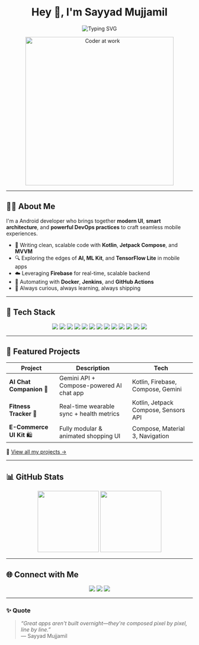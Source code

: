<h1 align="center">Hey 👋, I'm Sayyad Mujjamil</h1>

<p align="center">
  <img src="https://readme-typing-svg.herokuapp.com?font=Fira+Code&size=22&pause=1000&color=00FF00&center=true&vCenter=true&width=450&lines=Android+Developer;Jetpack+Compose+Fanboy;AI+%2B+Mobile+%3D+❤️;Built+for+2025%2C+Coding+like+it's+2030" alt="Typing SVG" />
</p>

<p align="center">
  <img src="https://media.giphy.com/media/qgQUggAC3Pfv687qPC/giphy.gif" width="400" alt="Coder at work" />
</p>

---

## 🧑‍💻 About Me

I'm a Android developer who brings together **modern UI**, **smart architecture**, and **powerful DevOps practices** to craft seamless mobile experiences.

- 🧩 Writing clean, scalable code with **Kotlin**, **Jetpack Compose**, and **MVVM**
- 🔍 Exploring the edges of **AI, ML Kit**, and **TensorFlow Lite** in mobile apps
- ☁️ Leveraging **Firebase** for real-time, scalable backend
- 🔧 Automating with **Docker**, **Jenkins**, and **GitHub Actions**
- 💬 Always curious, always learning, always shipping

---

## 🚀 Tech Stack

<p align="center">

<!-- Languages -->
<img src="https://img.shields.io/badge/Kotlin-7F52FF?style=for-the-badge&logo=kotlin&logoColor=white" />
<img src="https://img.shields.io/badge/Java-ED8B00?style=for-the-badge&logo=java&logoColor=white" />
<img src="https://img.shields.io/badge/XML-0A66C2?style=for-the-badge&logo=w3c&logoColor=white" />

<!-- UI Toolkit -->
<img src="https://img.shields.io/badge/Jetpack%20Compose-4285F4?style=for-the-badge&logo=android&logoColor=white" />

<!-- Networking -->
<img src="https://img.shields.io/badge/Retrofit-009688?style=for-the-badge" />
<img src="https://img.shields.io/badge/OkHttp-3B9A9C?style=for-the-badge" />
<img src="https://img.shields.io/badge/Volley-4CAF50?style=for-the-badge" />

<!-- DevOps -->
<img src="https://img.shields.io/badge/GitHub%20Actions-2088FF?style=for-the-badge&logo=github-actions&logoColor=white" />
<img src="https://img.shields.io/badge/Jenkins-D24939?style=for-the-badge&logo=jenkins&logoColor=white" />
<img src="https://img.shields.io/badge/Docker-2496ED?style=for-the-badge&logo=docker&logoColor=white" />

<!-- ML & AI -->
<img src="https://img.shields.io/badge/TensorFlow%20Lite-FF6F00?style=for-the-badge&logo=tensorflow&logoColor=white" />
<img src="https://img.shields.io/badge/ML%20Kit-FFCA28?style=for-the-badge&logo=android&logoColor=black" />

<!-- Backend & Services -->
<img src="https://img.shields.io/badge/Firebase-FFCA28?style=for-the-badge&logo=firebase&logoColor=black" />

</p>

---

## 📱 Featured Projects

| Project | Description | Tech |
|--------|-------------|------|
| **AI Chat Companion** 🤖 | Gemini API + Compose-powered AI chat app | Kotlin, Firebase, Compose, Gemini |
| **Fitness Tracker** 🏃 | Real-time wearable sync + health metrics | Kotlin, Jetpack Compose, Sensors API |
| **E-Commerce UI Kit** 🛍 | Fully modular & animated shopping UI | Compose, Material 3, Navigation |

🔗 [View all my projects →](https://github.com/sayyadmujjamil)

---

## 📊 GitHub Stats

<p align="center">
  <img src="https://github-readme-stats.vercel.app/api?username=sayyadmujjamil&show_icons=true&theme=transparent&hide_border=true&count_private=true" height="165">
  <img src="https://github-readme-streak-stats.herokuapp.com/?user=sayyadmujjamil&theme=transparent&hide_border=true" height="165">
</p>

---

## 🌐 Connect with Me

<p align="center">
  <a href="https://linkedin.com/in/your-profile"><img src="https://img.shields.io/badge/LinkedIn-0A66C2?style=for-the-badge&logo=linkedin&logoColor=white" /></a>
  <a href="https://your-portfolio.com"><img src="https://img.shields.io/badge/Portfolio-1A1A1A?style=for-the-badge&logo=About.me&logoColor=white" /></a>
  <a href="mailto:sayyad.mujjamil@example.com"><img src="https://img.shields.io/badge/Email-D14836?style=for-the-badge&logo=gmail&logoColor=white" /></a>
</p>

---

### ✨ Quote

> *“Great apps aren't built overnight—they're composed pixel by pixel, line by line.”*  
> — Sayyad Mujjamil
